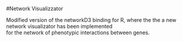 #Network Visualizzator

Modified version of the networkD3 binding for R, where the the a new network visualizator has been implemented  
for the network of phenotypic interactions between genes.
